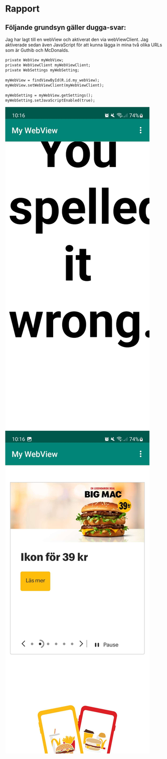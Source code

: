 
# Rapport

## Följande grundsyn gäller dugga-svar:

Jag har lagt till en webView och aktiverat den via webViewClient.
Jag aktiverade sedan även JavaScript för att kunna lägga in mina
två olika URLs som är Guthib och McDonalds.

```
private WebView myWebView;
private WebViewClient myWebViewClient;
private WebSettings myWebSetting;

myWebView = findViewById(R.id.my_webView);
myWebView.setWebViewClient(myWebViewClient);

myWebSetting = myWebView.getSettings();
myWebSetting.setJavaScriptEnabled(true);
```

![](Screenshot_guthib.jpg)
![](Screenshot_McDonalds.jpg)
